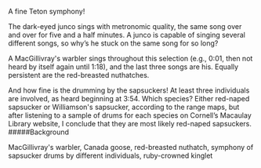 A fine Teton symphony!

The dark-eyed junco sings with metronomic quality, the same song over and over for five and a half minutes. A junco is capable of singing several different songs, so why’s he stuck on the same song for so long? 

A MacGillivray's warbler sings throughout this selection (e.g., 0:01, then not heard by itself again until 1:18), and the last three songs are his. Equally persistent are the red-breasted nuthatches. 

And how fine is the drumming by the sapsuckers! At least three individuals are involved, as heard beginning at 3:54. Which species? Either red-naped sapsucker or Williamson's sapsucker, according to the range maps, but after listening to a sample of drums for each species on Cornell’s Macaulay Library website, I conclude that they are most likely red-naped sapsuckers. 
#####Background

MacGillivray's warbler, Canada goose, red-breasted nuthatch, symphony of sapsucker drums by different individuals, ruby-crowned kinglet

